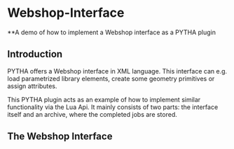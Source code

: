 # Webshop-Interface
 **A demo of how to implement a Webshop interface as a PYTHA plugin

## Introduction

PYTHA offers a Webshop interface in XML language. This interface can e.g. load parametrized library elements, create some geometry primitives or assign attributes.

This PYTHA plugin acts as an example of how to implement similar functionality via the Lua Api. It mainly consists of two parts: the interface itself and an archive, where the completed jobs are stored. 

## The Webshop Interface

